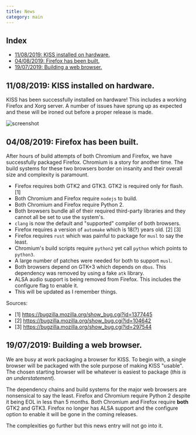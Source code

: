 ```yaml
---
title: News
category: main
---
```


## Index

<!-- vim-markdown-toc GFM -->

* [11/08/2019: KISS installed on hardware.](#11082019-kiss-installed-on-hardware)
* [04/08/2019: Firefox has been built.](#04082019-firefox-has-been-built)
* [19/07/2019: Building a web browser.](#19072019-building-a-web-browser)

<!-- vim-markdown-toc -->

## 11/08/2019: KISS installed on hardware.

KISS has been successfully installed on hardware! This includes a working Firefox and Xorg server. A number of issues have sprung up as expected and these will be ironed out before a proper release is made.

![screenshot](https://user-images.githubusercontent.com/6799467/62836271-fed09980-bc50-11e9-884f-47cc1c2f32e5.jpg)

## 04/08/2019: Firefox has been built.

After hours of build attempts of both Chromium and Firefox, we have successfully packaged Firefox. Chromium is a story for another time. The build systems for these two browsers border on insanity and their overall size and complexity is paramount.

- Firefox requires both GTK2 and GTK3. GTK2 is required only for flash. \[1\]
- Both Chromium and Firefox require `nodejs` to build.
- Both Chromium and Firefox require Python 2.
- Both browsers bundle all of their required third-party libraries and they cannot all be set to use the system's.
- `clang` is now the default and "supported" compiler of both browsers.
- Firefox requires a version of `automake` which is 18(?) years old. \[2\] \[3\]
- Firefox requires `rust` which was painful to package for `musl` to say the least.
- Chromium's build scripts require `python2` yet call `python` which points to `python3`.
- A large number of patches were needed for both to support `musl`.
- Both browsers depend on GTK+3 which depends on `dbus`. This dependency was removed by using a fake `atk` library.
- ALSA audio support is being removed from Firefox. This includes the configure flag to enable it.
- This will be updated as I remember things.

Sources:

- \[1\] <https://bugzilla.mozilla.org/show_bug.cgi?id=1377445>
- \[2\] <https://bugzilla.mozilla.org/show_bug.cgi?id=104642>
- \[3\] <https://bugzilla.mozilla.org/show_bug.cgi?id=297544>


## 19/07/2019: Building a web browser.

We are busy at work packaging a browser for KISS. To begin with, a single browser will be packaged with the sole purpose of making KISS "usable". The chosen starting browser will be whatever is easiest to package (*this is an understatement*).

The dependency chains and build systems for the major web browsers are nonsensical to say the least. Firefox and Chromium require Python 2 despite it being EOL in less than 5 months. Both Chromium and Firefox require **both** GTK2 and GTK3. Firefox no longer has ALSA support and the configure option to enable it will be gone in the coming releases.

The complexities go further but this news entry will not go into it.
